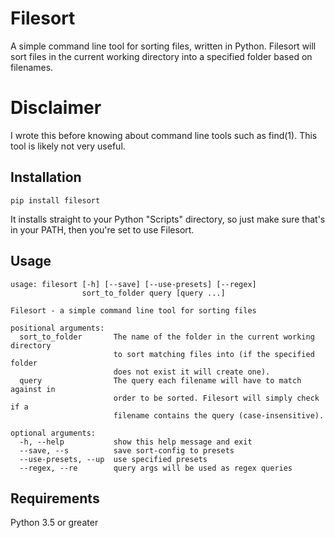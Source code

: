 # Filesort
A simple command line tool for sorting files, written in Python. Filesort will sort files in the current working directory into a specified folder based on filenames.

# Disclaimer
I wrote this before knowing about command line tools such as find(1). This tool is likely not very useful. 

## Installation
`pip install filesort`

It installs straight to your Python "Scripts" directory, so just make sure that's in your PATH, then you're set to use Filesort.

## Usage
```
usage: filesort [-h] [--save] [--use-presets] [--regex]
                sort_to_folder query [query ...]

Filesort - a simple command line tool for sorting files

positional arguments:
  sort_to_folder       The name of the folder in the current working directory
                       to sort matching files into (if the specified folder
                       does not exist it will create one).
  query                The query each filename will have to match against in
                       order to be sorted. Filesort will simply check if a
                       filename contains the query (case-insensitive).

optional arguments:
  -h, --help           show this help message and exit
  --save, --s          save sort-config to presets
  --use-presets, --up  use specified presets
  --regex, --re        query args will be used as regex queries
```

## Requirements
Python 3.5 or greater
